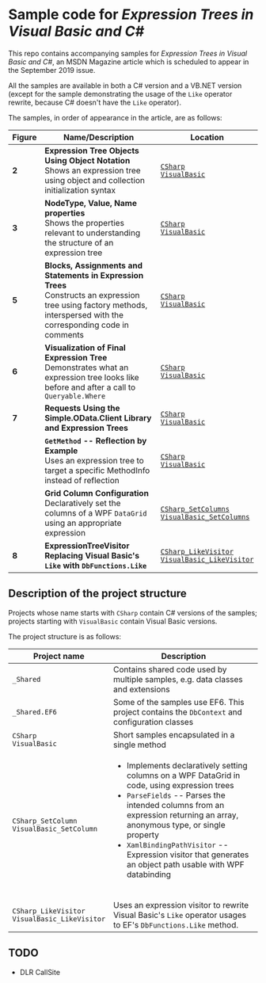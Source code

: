 # Sample code for _Expression Trees in Visual Basic and C#_

This repo contains accompanying samples for _Expression Trees in Visual Basic and C#_, an MSDN Magazine article which is scheduled to appear in the September 2019 issue.

All the samples are available in both a C# version and a VB.NET version (except for the sample demonstrating the usage of the `Like` operator rewrite, because C# doesn't have the `Like` operator).

The samples, in order of appearance in the article, are as follows:

| Figure | Name/Description | Location |
| --- | --- | --- |
| **2** | **Expression Tree Objects Using Object Notation**<br/>Shows an expression tree using object and collection initialization syntax | [`CSharp`](https://github.com/zspitz/ExpressionTreesInVBandCS/blob/master/CSharp/Program.cs#L37)<br/>[`VisualBasic`](https://github.com/zspitz/ExpressionTreesInVBandCS/blob/master/VisualBasic/Program.vb#L32) |
| **3** | **NodeType, Value, Name properties**<br/>Shows the properties relevant to understanding the structure of an expression tree | [`CSharp`](https://github.com/zspitz/ExpressionTreesInVBandCS/blob/master/CSharp/Program.cs#L42)<br/>[`VisualBasic`](https://github.com/zspitz/ExpressionTreesInVBandCS/blob/master/VisualBasic/Program.vb#L37) |
| **5** | **Blocks, Assignments and Statements in Expression Trees**<br/>Constructs an expression tree using factory methods, interspersed with the corresponding code in comments | [`CSharp`](https://github.com/zspitz/ExpressionTreesInVBandCS/blob/master/CSharp/Program.cs#L54)<br/>[`VisualBasic`](https://github.com/zspitz/ExpressionTreesInVBandCS/blob/master/VisualBasic/Program.vb#L49) |
| **6** | **Visualization of Final Expression Tree**<br/>Demonstrates what an expression tree looks like before and after a call to `Queryable.Where` | [`CSharp`](https://github.com/zspitz/ExpressionTreesInVBandCS/blob/master/CSharp/Program.cs#L100)<br/>[`VisualBasic`](https://github.com/zspitz/ExpressionTreesInVBandCS/blob/master/VisualBasic/Program.vb#L78) |
| **7** | **Requests Using the Simple.OData.Client Library and Expression Trees** | [`CSharp`](https://github.com/zspitz/ExpressionTreesInVBandCS/blob/master/CSharp/Program.cs#L114)<br/>[`VisualBasic`](https://github.com/zspitz/ExpressionTreesInVBandCS/blob/master/VisualBasic/Program.vb#L90) |
| | **`GetMethod` -- Reflection by Example**<br/>Uses an expression tree to target a specific MethodInfo instead of reflection | [`CSharp`](https://github.com/zspitz/ExpressionTreesInVBandCS/blob/master/CSharp/Program.cs#L136)<br/>[`VisualBasic`](https://github.com/zspitz/ExpressionTreesInVBandCS/blob/master/VisualBasic/Program.vb#L109) |
| | **Grid Column Configuration**<br/>Declaratively set the columns of a WPF `DataGrid` using an appropriate expression | [`CSharp_SetColumns`](https://github.com/zspitz/ExpressionTreesInVBandCS/blob/master/CSharp_SetColumns/MainWindow.xaml.cs)<br/>[`VisualBasic_SetColumns`](https://github.com/zspitz/ExpressionTreesInVBandCS/blob/master/VisualBasic_SetColumns/MainWindow.xaml.vb) |
| **8** | **ExpressionTreeVisitor Replacing Visual Basic's `Like` with `DbFunctions.Like`** | [`CSharp_LikeVisitor`](https://github.com/zspitz/ExpressionTreesInVBandCS/blob/master/CSharp_LikeVisitor/LikeVisitor.cs)<br/>[`VisualBasic_LikeVisitor`](https://github.com/zspitz/ExpressionTreesInVBandCS/blob/master/VisualBasic_LikeVisitor/LikeVisitor.vb) |

## Description of the project structure 

Projects whose name starts with `CSharp` contain C# versions of the samples; projects starting with `VisualBasic` contain Visual Basic versions.

The project structure is as follows:

| Project name | Description |
| --- | --- |
| `_Shared` | Contains shared code used by multiple samples, e.g. data classes and extensions |
| `_Shared.EF6` | Some of the samples use EF6.  This project contains the `DbContext` and configuration classes |
| `CSharp`<br/>`VisualBasic` | Short samples encapsulated in a single method |
| `CSharp_SetColumn`<br/>`VisualBasic_SetColumn` | <ul><li>Implements declaratively setting columns on a WPF DataGrid in code, using expression trees</li><li>`ParseFields` -- Parses the intended columns from an expression returning an array, anonymous type, or single property</li><li>`XamlBindingPathVisitor` -- Expression visitor that generates an object path usable with WPF databinding</li></ul><br/> |
| `CSharp_LikeVisitor`<br/>`VisualBasic_LikeVisitor` | Uses an expression visitor to rewrite Visual Basic's `Like` operator usages to EF's `DbFunctions.Like` method. |

## TODO

* DLR CallSite
